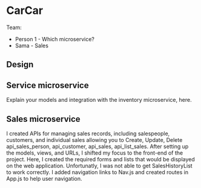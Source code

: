 # CarCar

Team:

* Person 1 - Which microservice?
* Sama - Sales

## Design

## Service microservice

Explain your models and integration with the inventory
microservice, here.

## Sales microservice

I created APIs for managing sales records, including salespeople, customers, and individual sales allowing you to Create, Update, Delete api_sales_person, api_customer, api_sales, api_list_sales. After setting up the models, views, and URLs, I shifted my focus to the front-end of the project. Here, I created the required forms and lists that would be displayed on the web application. Unfortunatly, I was not able to get SalesHistoryList to work correctly. I added navigation links to Nav.js and created routes in App.js to help user navigation.

